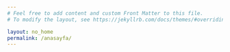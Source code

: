 ```yaml
---
# Feel free to add content and custom Front Matter to this file.
# To modify the layout, see https://jekyllrb.com/docs/themes/#overriding-theme-defaults

layout: no_home
permalink: /anasayfa/
---
```

